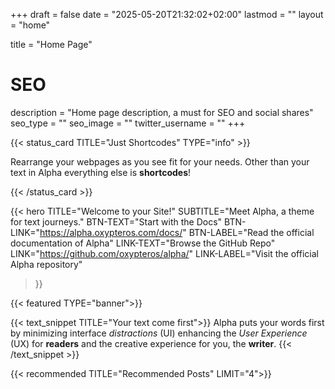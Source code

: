 +++
draft = false
date = "2025-05-20T21:32:02+02:00"
lastmod = ""
layout = "home"

title = "Home Page"

# SEO
description = "Home page description, a must for SEO and social shares"
seo_type = ""
seo_image = ""
twitter_username = ""
+++

{{< status_card TITLE="Just Shortcodes" TYPE="info" >}}

Rearrange your webpages as you see fit for your needs. 
Other than your text in Alpha everything else is **shortcodes**!

{{< /status_card >}}

{{< hero 
  TITLE="Welcome to your Site!" 
  SUBTITLE="Meet Alpha, a theme for text journeys." 
  BTN-TEXT="Start with the Docs" 
  BTN-LINK="https://alpha.oxypteros.com/docs/" 
  BTN-LABEL="Read the official documentation of Alpha" 
  LINK-TEXT="Browse the GitHub Repo" 
  LINK="https://github.com/oxypteros/alpha/" 
  LINK-LABEL="Visit the official Alpha repository" 
>}}

{{< featured TYPE="banner">}}

{{< text_snippet TITLE="Your text come first">}}
Alpha puts your words first by minimizing interface *distractions* (UI) enhancing the *User Experience* (UX) for **readers** and the creative experience for you, the **writer**. 
{{< /text_snippet >}}

{{< recommended TITLE="Recommended Posts" LIMIT="4">}}

